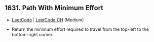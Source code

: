 ## 1631. Path With Minimum Effort

-  [LeetCode](https://leetcode.com/problems/path-with-minimum-effort/) | [LeetCode CH](https://leetcode.cn/problems/path-with-minimum-effort/) (Medium)

-   Return the minimum effort required to travel from the top-left to the bottom-right corner.
